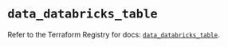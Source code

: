# `data_databricks_table`

Refer to the Terraform Registry for docs: [`data_databricks_table`](https://registry.terraform.io/providers/databricks/databricks/1.52.0/docs/data-sources/table).
